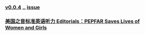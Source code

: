 ### [v0.0.4](https://github.com/littleflute/english/edit/master/voa/Editorials/readme.md) [..](..) [issue](https://github.com/littleflute/english/issues/54)

### [美国之音标准英语听力 Editorials：PEPFAR Saves Lives of Women and Girls](https://mp.weixin.qq.com/s?__biz=MzIxMTUzOTUzOA==&mid=100001149&idx=1&sn=8efff039492a78f717cd3e05dc3e9b3c&chksm=1752864020250f56c9cecd510ad5c5d5bb0515015b449dfbf8682b3bd71c69146019306f3198&mpshare=1&scene=24&srcid=0328Onh7T9lsxHF1lX3UsNXg#rd)
